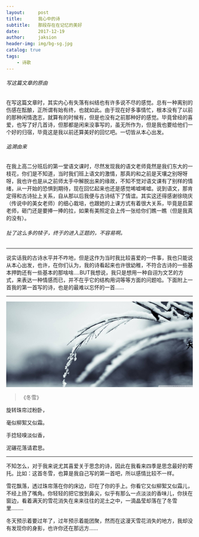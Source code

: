 ```yaml
---
layout:     post
title:      我心中的诗
subtitle:   那段存在在记忆的美好
date:       2017-12-19
author:     jaksion
header-img: img/bg-sg.jpg
catalog: true
tags:
    - 诗歌
---
```

###### 写这篇文章的原由
在写这篇文章时，其实内心有失落有纠结也有许多说不尽的感觉。总有一种离别的伤感在酝酿，正所谓有始有终，也就如此。由于现在好多事情忙，根本没有了以前的那种闲情逸志，就算有的时候有，但是也没有之前那种好的感觉。毕竟曾经的喜爱，也写了好几首诗，但那都是闲来没事写的，虽无所作为，但是我也要给他们一个好的归宿，毕竟这是我以前还算美好的回忆吧。一切皆从本心出发。

###### 追溯由来
在我上高二分班后的第一堂语文课时，尽然发现我的语文老师竟然是我们东大的一枝花，你们是不知道，当时我们班上语文的激情，那真的和之前是天壤之别呀呀呀，我也许也是从之前师太手中解脱出来的缘故，不知不觉对语文课有了别样的情绪，从一开始的恐惧到期待，现在回忆起来也还是感觉唏嘘唏嘘。说到语文，那肯定得和古诗扯上关系，自从那以后我便与古诗结下了情谊。其实这还得感谢徐晓庆（传说中的美女老师）的细心栽培，也跟她的上课方式有着很大关系，毕竟是启蒙老师，砸门还是要捧一捧的拉，如果有美照定会上传一张给你们瞧一瞧（但是我真的没有）。
###### 扯了这么多的犊子，终于的进入正题的，不容易啊。

---
 说实话我的古诗水平并不咋地，但是这作为当时我比较喜爱的一件事，我也只能说从本心出发，也许，在你们认为，我的诗看起来也许很幼稚，不符合古诗的一些基本押韵还有一些基本的那啥啥....BUT我想说，我只是想用一种自诩为文艺的方式，来表达一种情感而已，并不在乎它的结构用词等等方面的问题哈。下面附上一首我的第一首写的诗，也是的最难以忘怀的一首......

---
![image](https://raw.githubusercontent.com/jaksion/jaksion.github.io/master/img/sg-dx.jpg)

>  《冬雪》
 
 旋转珠帘过粉卧， 

 毫似柳絮又似霜。

 手捻轻嗅淡似香，

 泥碾花落请君思。

---
不知怎么，对于我来说尤其喜爱关于思念的诗，因此在我看来四季是思念最好的寄托。比如：这首冬雪，也算是我自己写的第一首吧，所以感情比较不一样。

雪花飘落，透过珠帘落在你的床边，印在了你的手上。你看它又似柳絮又似霜儿，不经上扬了嘴角。你轻轻的把它放到鼻尖，似乎有那么一点淡淡的香味儿，你扶在窗边，看着满天的雪花消失在来来往往的泥土之中，一滴晶莹却落在了冬雪里........

冬天预示着要过年了，过年预示着能团聚，然而在这漫天雪花消失的地方，我却没有发现你的身影，也许你还在那远方......


